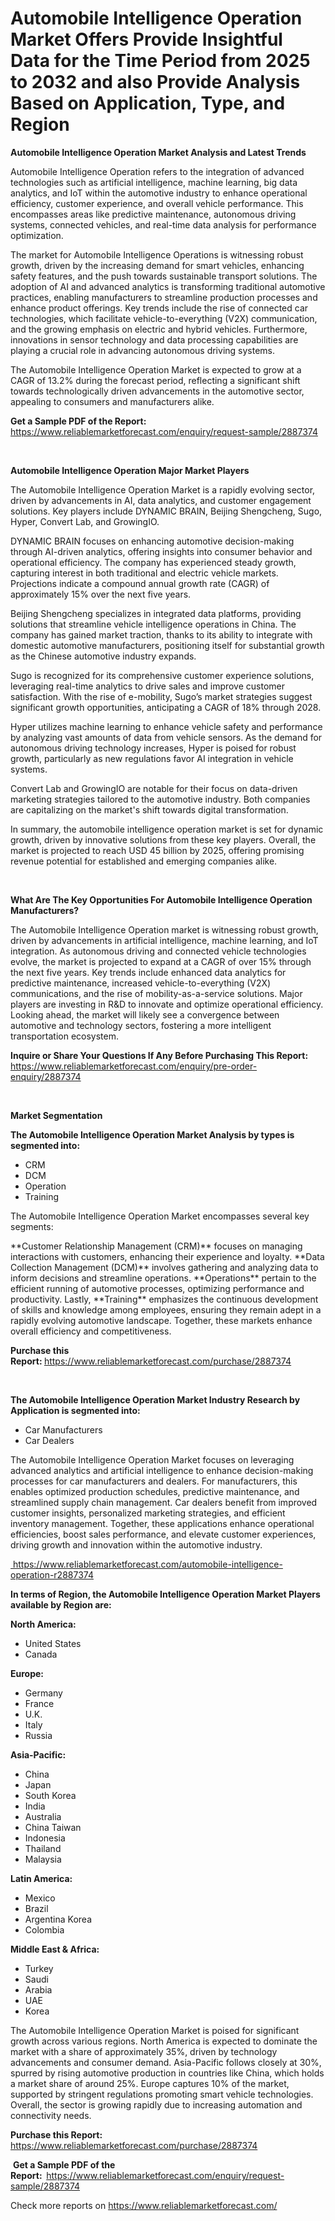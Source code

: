 <p><h1>Automobile Intelligence Operation Market Offers Provide Insightful Data for the Time Period from 2025 to 2032 and also Provide Analysis Based on Application, Type, and Region</h1></p><p><strong>Automobile Intelligence Operation Market Analysis and Latest Trends</strong></p>
<p><p>Automobile Intelligence Operation refers to the integration of advanced technologies such as artificial intelligence, machine learning, big data analytics, and IoT within the automotive industry to enhance operational efficiency, customer experience, and overall vehicle performance. This encompasses areas like predictive maintenance, autonomous driving systems, connected vehicles, and real-time data analysis for performance optimization.</p><p>The market for Automobile Intelligence Operations is witnessing robust growth, driven by the increasing demand for smart vehicles, enhancing safety features, and the push towards sustainable transport solutions. The adoption of AI and advanced analytics is transforming traditional automotive practices, enabling manufacturers to streamline production processes and enhance product offerings. Key trends include the rise of connected car technologies, which facilitate vehicle-to-everything (V2X) communication, and the growing emphasis on electric and hybrid vehicles. Furthermore, innovations in sensor technology and data processing capabilities are playing a crucial role in advancing autonomous driving systems.</p><p>The Automobile Intelligence Operation Market is expected to grow at a CAGR of 13.2% during the forecast period, reflecting a significant shift towards technologically driven advancements in the automotive sector, appealing to consumers and manufacturers alike.</p></p>
<p><strong>Get a Sample PDF of the Report:&nbsp;</strong> <a href="https://www.reliablemarketforecast.com/enquiry/request-sample/2887374?utm_campaign=3130&utm_medium=2&utm_source=Github&utm_content=ia&utm_term=14032025&utm_id=automobile-intelligence-operation">https://www.reliablemarketforecast.com/enquiry/request-sample/2887374</a></p>
<p>&nbsp;</p>
<p><strong>Automobile Intelligence Operation Major Market Players</strong></p>
<p><p>The Automobile Intelligence Operation Market is a rapidly evolving sector, driven by advancements in AI, data analytics, and customer engagement solutions. Key players include DYNAMIC BRAIN, Beijing Shengcheng, Sugo, Hyper, Convert Lab, and GrowingIO.</p><p>DYNAMIC BRAIN focuses on enhancing automotive decision-making through AI-driven analytics, offering insights into consumer behavior and operational efficiency. The company has experienced steady growth, capturing interest in both traditional and electric vehicle markets. Projections indicate a compound annual growth rate (CAGR) of approximately 15% over the next five years.</p><p>Beijing Shengcheng specializes in integrated data platforms, providing solutions that streamline vehicle intelligence operations in China. The company has gained market traction, thanks to its ability to integrate with domestic automotive manufacturers, positioning itself for substantial growth as the Chinese automotive industry expands.</p><p>Sugo is recognized for its comprehensive customer experience solutions, leveraging real-time analytics to drive sales and improve customer satisfaction. With the rise of e-mobility, Sugo’s market strategies suggest significant growth opportunities, anticipating a CAGR of 18% through 2028.</p><p>Hyper utilizes machine learning to enhance vehicle safety and performance by analyzing vast amounts of data from vehicle sensors. As the demand for autonomous driving technology increases, Hyper is poised for robust growth, particularly as new regulations favor AI integration in vehicle systems.</p><p>Convert Lab and GrowingIO are notable for their focus on data-driven marketing strategies tailored to the automotive industry. Both companies are capitalizing on the market's shift towards digital transformation.</p><p>In summary, the automobile intelligence operation market is set for dynamic growth, driven by innovative solutions from these key players. Overall, the market is projected to reach USD 45 billion by 2025, offering promising revenue potential for established and emerging companies alike.</p></p>
<p>&nbsp;</p>
<p><strong>What Are The Key Opportunities For Automobile Intelligence Operation Manufacturers?</strong></p>
<p><p>The Automobile Intelligence Operation market is witnessing robust growth, driven by advancements in artificial intelligence, machine learning, and IoT integration. As autonomous driving and connected vehicle technologies evolve, the market is projected to expand at a CAGR of over 15% through the next five years. Key trends include enhanced data analytics for predictive maintenance, increased vehicle-to-everything (V2X) communications, and the rise of mobility-as-a-service solutions. Major players are investing in R&D to innovate and optimize operational efficiency. Looking ahead, the market will likely see a convergence between automotive and technology sectors, fostering a more intelligent transportation ecosystem.</p></p>
<p><strong>Inquire or Share Your Questions If Any Before Purchasing This Report:</strong> <a href="https://www.reliablemarketforecast.com/enquiry/pre-order-enquiry/2887374?utm_campaign=3130&utm_medium=2&utm_source=Github&utm_content=ia&utm_term=14032025&utm_id=automobile-intelligence-operation">https://www.reliablemarketforecast.com/enquiry/pre-order-enquiry/2887374</a></p>
<p>&nbsp;</p>
<p><strong>Market Segmentation</strong></p>
<p><strong>The Automobile Intelligence Operation Market Analysis by types is segmented into:</strong></p>
<p><ul><li>CRM</li><li>DCM</li><li>Operation</li><li>Training</li></ul></p>
<p><p>The Automobile Intelligence Operation Market encompasses several key segments: </p><p>**Customer Relationship Management (CRM)** focuses on managing interactions with customers, enhancing their experience and loyalty. **Data Collection Management (DCM)** involves gathering and analyzing data to inform decisions and streamline operations. **Operations** pertain to the efficient running of automotive processes, optimizing performance and productivity. Lastly, **Training** emphasizes the continuous development of skills and knowledge among employees, ensuring they remain adept in a rapidly evolving automotive landscape. Together, these markets enhance overall efficiency and competitiveness.</p></p>
<p><strong>Purchase this Report:&nbsp;</strong><a href="https://www.reliablemarketforecast.com/purchase/2887374?utm_campaign=3130&utm_medium=2&utm_source=Github&utm_content=ia&utm_term=14032025&utm_id=automobile-intelligence-operation">https://www.reliablemarketforecast.com/purchase/2887374</a></p>
<p>&nbsp;</p>
<p><strong>The Automobile Intelligence Operation Market Industry Research by Application is segmented into:</strong></p>
<p><ul><li>Car Manufacturers</li><li>Car Dealers</li></ul></p>
<p><p>The Automobile Intelligence Operation Market focuses on leveraging advanced analytics and artificial intelligence to enhance decision-making processes for car manufacturers and dealers. For manufacturers, this enables optimized production schedules, predictive maintenance, and streamlined supply chain management. Car dealers benefit from improved customer insights, personalized marketing strategies, and efficient inventory management. Together, these applications enhance operational efficiencies, boost sales performance, and elevate customer experiences, driving growth and innovation within the automotive industry.</p></p>
<p><a href="https://www.reliablemarketforecast.com/automobile-intelligence-operation-r2887374?utm_campaign=3130&utm_medium=2&utm_source=Github&utm_content=ia&utm_term=14032025&utm_id=automobile-intelligence-operation">&nbsp;https://www.reliablemarketforecast.com/automobile-intelligence-operation-r2887374</a></p>
<p><strong>In terms of Region, the Automobile Intelligence Operation Market Players available by Region are:</strong></p>
<p>
    <p> <strong> North America: </strong>
        <ul>
            <li>United States</li>
            <li>Canada</li>
        </ul>
        </p> 
    <p> <strong> Europe: </strong>
        <ul>
            <li>Germany</li>
            <li>France</li>
            <li>U.K.</li>
            <li>Italy</li>
            <li>Russia</li>
        </ul>
        </p> 
    <p> <strong> Asia-Pacific: </strong>
        <ul>
            <li>China</li>
            <li>Japan</li>
            <li>South Korea</li>
            <li>India</li>
            <li>Australia</li>
            <li>China Taiwan</li>
            <li>Indonesia</li>
            <li>Thailand</li>
            <li>Malaysia</li>
        </ul>
        </p> 
    <p> <strong> Latin America: </strong>
        <ul>
            <li>Mexico</li>
            <li>Brazil</li>
            <li>Argentina Korea</li>
            <li>Colombia</li>
        </ul>
        </p> 
    <p> <strong> Middle East & Africa: </strong>
        <ul>
            <li>Turkey</li>
            <li>Saudi</li>
            <li>Arabia</li>
            <li>UAE</li>
            <li>Korea</li>
        </ul>
    </p>
    </p>
<p><p>The Automobile Intelligence Operation Market is poised for significant growth across various regions. North America is expected to dominate the market with a share of approximately 35%, driven by technology advancements and consumer demand. Asia-Pacific follows closely at 30%, spurred by rising automotive production in countries like China, which holds a market share of around 25%. Europe captures 10% of the market, supported by stringent regulations promoting smart vehicle technologies. Overall, the sector is growing rapidly due to increasing automation and connectivity needs.</p></p>
<p><strong>Purchase this Report: </strong><a href="https://www.reliablemarketforecast.com/purchase/2887374?utm_campaign=3130&utm_medium=2&utm_source=Github&utm_content=ia&utm_term=14032025&utm_id=automobile-intelligence-operation">https://www.reliablemarketforecast.com/purchase/2887374</a></p>
<p>&nbsp;<strong>Get a Sample PDF of the Report:&nbsp;&nbsp;</strong><a href="https://www.reliablemarketforecast.com/enquiry/request-sample/2887374?utm_campaign=3130&utm_medium=2&utm_source=Github&utm_content=ia&utm_term=14032025&utm_id=automobile-intelligence-operation">https://www.reliablemarketforecast.com/enquiry/request-sample/2887374</a></p>
<p><strong></strong></p>
<p>Check more reports on <a href="https://www.reliablemarketforecast.com/?utm_campaign=3130&utm_medium=2&utm_source=Github&utm_content=ia&utm_term=14032025&utm_id=automobile-intelligence-operation">https://www.reliablemarketforecast.com/</a></p>